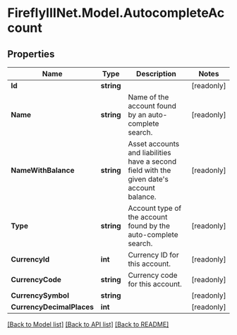 # FireflyIIINet.Model.AutocompleteAccount

## Properties

Name | Type | Description | Notes
------------ | ------------- | ------------- | -------------
**Id** | **string** |  | [readonly] 
**Name** | **string** | Name of the account found by an auto-complete search. | [readonly] 
**NameWithBalance** | **string** | Asset accounts and liabilities have a second field with the given date&#39;s account balance. | [readonly] 
**Type** | **string** | Account type of the account found by the auto-complete search. | [readonly] 
**CurrencyId** | **int** | Currency ID for this account. | [readonly] 
**CurrencyCode** | **string** | Currency code for this account. | [readonly] 
**CurrencySymbol** | **string** |  | [readonly] 
**CurrencyDecimalPlaces** | **int** |  | [readonly] 

[[Back to Model list]](../README.md#documentation-for-models) [[Back to API list]](../README.md#documentation-for-api-endpoints) [[Back to README]](../README.md)

